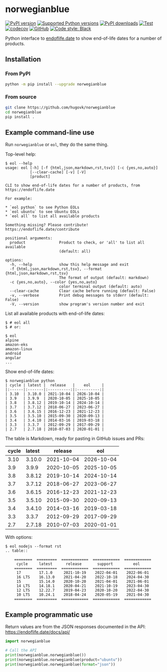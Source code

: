 # norwegianblue

[![PyPI version](https://img.shields.io/pypi/v/norwegianblue.svg?logo=pypi&logoColor=FFE873)](https://pypi.org/project/norwegianblue/)
[![Supported Python versions](https://img.shields.io/pypi/pyversions/norwegianblue.svg?logo=python&logoColor=FFE873)](https://pypi.org/project/norwegianblue/)
[![PyPI downloads](https://img.shields.io/pypi/dm/norwegianblue.svg)](https://pypistats.org/packages/norwegianblue)
[![Test](https://github.com/hugovk/norwegianblue/actions/workflows/test.yml/badge.svg)](https://github.com/hugovk/norwegianblue/actions)
[![codecov](https://codecov.io/gh/hugovk/norwegianblue/branch/main/graph/badge.svg)](https://codecov.io/gh/hugovk/norwegianblue)
[![GitHub](https://img.shields.io/github/license/hugovk/norwegianblue.svg)](LICENSE.txt)
[![Code style: Black](https://img.shields.io/badge/code%20style-Black-000000.svg)](https://github.com/psf/black)

Python interface to [endoflife.date](https://endoflife.date/docs/api/) to show
end-of-life dates for a number of products.

## Installation

### From PyPI

```bash
python -m pip install --upgrade norwegianblue
```

### From source

```bash
git clone https://github.com/hugovk/norwegianblue
cd norwegianblue
pip install .
```

## Example command-line use

Run `norwegianblue` or `eol`, they do the same thing.

Top-level help:

<!-- [[[cog
from scripts.run_command import run
run("eol --help")
]]] -->

```console
$ eol --help
usage: eol [-h] [-f {html,json,markdown,rst,tsv}] [-c {yes,no,auto}]
           [--clear-cache] [-v] [-V]
           [product]

CLI to show end-of-life dates for a number of products, from https://endoflife.date

For example:

* `eol python` to see Python EOLs
* `eol ubuntu` to see Ubuntu EOLs
* `eol all` to list all available products

Something missing? Please contribute! https://endoflife.date/contribute

positional arguments:
  product               Product to check, or 'all' to list all available
                        (default: all)

options:
  -h, --help            show this help message and exit
  -f {html,json,markdown,rst,tsv}, --format {html,json,markdown,rst,tsv}
                        The format of output (default: markdown)
  -c {yes,no,auto}, --color {yes,no,auto}
                        color terminal output (default: auto)
  --clear-cache         Clear cache before running (default: False)
  -v, --verbose         Print debug messages to stderr (default: False)
  -V, --version         show program's version number and exit
```

<!-- [[[end]]] -->

List all available products with end-of-life dates:

```console
$ # eol all
$ # or:
```

<!-- [[[cog
from scripts.run_command import run
run("eol", line_limit=5)
]]] -->

```console
$ eol
alpine
amazon-eks
amazon-linux
android
angular
...
```

<!-- [[[end]]] -->

Show end-of-life dates:

<!-- [[[cog
from scripts.run_command import run
run("norwegianblue python")
]]] -->

```console
$ norwegianblue python
| cycle | latest |  release   |    eol     |
|:------|:-------|:----------:|:----------:|
| 3.10  | 3.10.0 | 2021-10-04 | 2026-10-04 |
| 3.9   | 3.9.9  | 2020-10-05 | 2025-10-05 |
| 3.8   | 3.8.12 | 2019-10-14 | 2024-10-14 |
| 3.7   | 3.7.12 | 2018-06-27 | 2023-06-27 |
| 3.6   | 3.6.15 | 2016-12-23 | 2021-12-23 |
| 3.5   | 3.5.10 | 2015-09-30 | 2020-09-13 |
| 3.4   | 3.4.10 | 2014-03-16 | 2019-03-18 |
| 3.3   | 3.3.7  | 2012-09-29 | 2017-09-29 |
| 2.7   | 2.7.18 | 2010-07-03 | 2020-01-01 |
```

<!-- [[[end]]] -->

The table is Markdown, ready for pasting in GitHub issues and PRs:

<!-- [[[cog
from scripts.run_command import run
run("norwegianblue python", with_console=False)
]]] -->

| cycle | latest |  release   |    eol     |
| :---- | :----- | :--------: | :--------: |
| 3.10  | 3.10.0 | 2021-10-04 | 2026-10-04 |
| 3.9   | 3.9.9  | 2020-10-05 | 2025-10-05 |
| 3.8   | 3.8.12 | 2019-10-14 | 2024-10-14 |
| 3.7   | 3.7.12 | 2018-06-27 | 2023-06-27 |
| 3.6   | 3.6.15 | 2016-12-23 | 2021-12-23 |
| 3.5   | 3.5.10 | 2015-09-30 | 2020-09-13 |
| 3.4   | 3.4.10 | 2014-03-16 | 2019-03-18 |
| 3.3   | 3.3.7  | 2012-09-29 | 2017-09-29 |
| 2.7   | 2.7.18 | 2010-07-03 | 2020-01-01 |

<!-- [[[end]]] -->

With options:

<!-- [[[cog
from scripts.run_command import run
run("eol nodejs --format rst")
]]] -->

```console
$ eol nodejs --format rst
.. table::

    ========  =========  ============  ============  ============
     cycle     latest      release       support         eol
    ========  =========  ============  ============  ============
     17        17.1.0     2021-10-19    2022-04-01    2022-06-01
     16 LTS    16.13.0    2021-04-20    2022-10-18    2024-04-30
     15        15.14.0    2020-10-20    2021-04-01    2021-06-01
     14 LTS    14.18.1    2020-04-21    2021-10-19    2023-04-30
     12 LTS    12.22.7    2019-04-23    2020-10-20    2022-04-30
     10 LTS    10.24.1    2018-04-24    2020-05-19    2021-04-30
    ========  =========  ============  ============  ============
```

<!-- [[[end]]] -->

## Example programmatic use

Return values are from the JSON responses documented in the API:
https://endoflife.date/docs/api/

```python
import norwegianblue

# Call the API
print(norwegianblue.norwegianblue())
print(norwegianblue.norwegianblue(product="ubuntu"))
print(norwegianblue.norwegianblue(format="json"))
```
